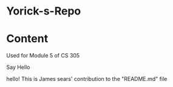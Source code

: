 # Yorick-s-Repo

# Content
 Used for Module 5 of CS 305
 
 Say Hello

hello! This is James sears' contribution to the "README.md" file
